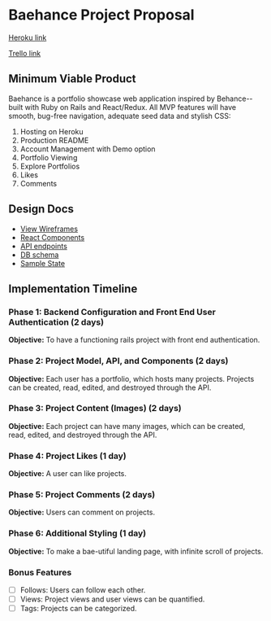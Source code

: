 # Baehance Project Proposal

[Heroku link][heroku]

[Trello link][trello]

[heroku]: http://www.herokuapp.com
[trello]: https://trello.com/b/X5VG72uB/baehance

## Minimum Viable Product

Baehance is a portfolio showcase web application inspired by Behance-- built with Ruby on Rails and React/Redux. All MVP features will have smooth, bug-free navigation, adequate seed data and stylish CSS:

1. Hosting on Heroku
2. Production README
3. Account Management with Demo option
4. Portfolio Viewing
5. Explore Portfolios
6. Likes
7. Comments

## Design Docs
* [View Wireframes][wireframes]
* [React Components][components]
* [API endpoints][api-endpoints]
* [DB schema][schema]
* [Sample State][sample-state]

[wireframes]: wireframes
[components]: component-hierarchy.md
[sample-state]: sample-state.md
[api-endpoints]: api-endpoints.md
[schema]: schema.md

## Implementation Timeline

### Phase 1: Backend Configuration and Front End User Authentication (2 days)

**Objective:** To have a functioning rails project with front end authentication.

### Phase 2: Project Model, API, and Components (2 days)

**Objective:** Each user has a portfolio, which hosts many projects. Projects can be created, read, edited, and destroyed through the API.

### Phase 3: Project Content (Images) (2 days)

**Objective:** Each project can have many images, which can be created, read, edited, and destroyed through the API.

### Phase 4: Project Likes (1 day)

**Objective:** A user can like projects.

### Phase 5: Project Comments (2 days)

**Objective:** Users can comment on projects.

### Phase 6: Additional Styling (1 day)

**Objective:** To make a bae-utiful landing page, with infinite scroll of projects.

### Bonus Features
- [ ] Follows: Users can follow each other.
- [ ] Views: Project views and user views can be quantified.
- [ ] Tags: Projects can be categorized.

